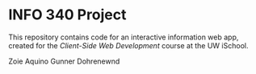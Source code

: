 # INFO 340 Project

This repository contains code for an interactive information web app, created for the _Client-Side Web Development_ course at the UW iSchool.

Zoie Aquino
Gunner Dohrenewnd
